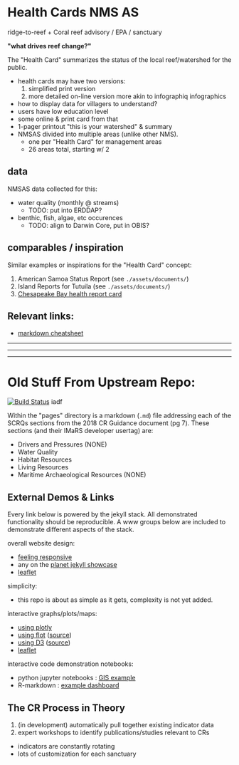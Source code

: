 # Health Cards NMS AS

ridge-to-reef + Coral reef advisory / EPA / sanctuary

**"what drives reef change?"**

The "Health Card" summarizes the status of the local reef/watershed for the public.

* health cards may have two versions:
    1. simplified print version
    2. more detailed on-line version more akin to infographiq infographics
* how to display data for villagers to understand?
* users have low education level
* some online & print card from that
* 1-pager printout "this is your watershed" & summary
* NMSAS divided into multiple areas (unlike other NMS).
    * one per "Health Card" for management areas
    * 26 areas total, starting w/ 2

## data
NMSAS data collected for this:
* water quality (monthly @ streams)
    * TODO: put into ERDDAP?
* benthic, fish, algae, etc occurences
    * TODO: align to Darwin Core, put in OBIS?

## comparables / inspiration
Similar examples or inspirations for the "Health Card" concept:
1. American Samoa Status Report (see `./assets/documents/`)
1. Island Reports for Tutuila (see `./assets/documents/`)
1. [Chesapeake Bay health report card](https://ecoreportcard.org/report-cards/chesapeake-bay/health/)

## Relevant links:
* [markdown cheatsheet](https://github.com/adam-p/markdown-here/wiki/Markdown-Cheatsheet)

----------------------------------------------------------
----------------------------------------------------------
----------------------------------------------------------

# Old Stuff From Upstream Repo:
[![Build Status](https://travis-ci.org/marinebon/condition-reports.svg?branch=master)](https://travis-ci.org/marinebon/condition-reports)
iadf

Within the "pages" directory is a markdown (`.md`) file addressing each of the SCRQs sections from the 2018 CR Guidance document (pg 7).
These sections (and their IMaRS developer usertag) are:

* Drivers and Pressures (NONE)
* Water Quality
* Habitat Resources
* Living Resources
* Maritime Archaeological Resources (NONE)

## External Demos & Links

Every link below is powered by the jekyll stack.
All demonstrated functionality should be reproducible.
A www groups below are included to demonstrate different aspects of the stack.

overall website design:
* [feeling responsive](https://github.com/Phlow/feeling-responsive)
* any on the [planet jekyll showcase](http://planetjekyll.github.io/showcase/)
* [leaflet](https://leafletjs.com/)

simplicity:
* this repo is about as simple as it gets, complexity is not yet added.

interactive graphs/plots/maps:
* [using plotly](https://davistownsend.github.io/blog/PlotlyBloggingTutorial/)
* [using flot](http://www.flotcharts.org/) ([source](https://github.com/flot/flot.github.com))
* [using D3](http://d3.js.yaml.jekyll.apievangelist.com/bar-chart/) ([source](https://github.com/api-evangelist-tools/d3-js-using-yaml-jekyll))
* [leaflet](https://leafletjs.com/)

interactive code demonstration notebooks:
* python jupyter notebooks : [GIS example](http://nbviewer.jupyter.org/github/mqlaql/geospatial-data/blob/master/Geospatial-Data-with-Python.ipynb)
* R-markdown : [example dashboard](https://beta.rstudioconnect.com/jjallaire/htmlwidgets-highcharter/htmlwidgets-highcharter.html)

## The CR Process in Theory

1. (in development) automatically pull together existing indicator data
2. expert workshops to identify publications/studies relevant to CRs

* indicators are constantly rotating
* lots of customization for each sanctuary

